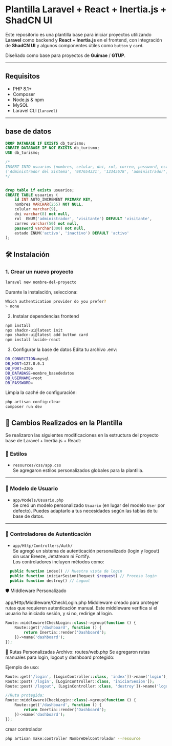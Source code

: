 # Plantilla Laravel + React + Inertia.js + ShadCN UI

Este repositorio es una plantilla base para iniciar proyectos utilizando **Laravel** como backend y **React + Inertia.js** en el frontend, con integración de **ShadCN UI** y algunos componentes útiles como `button` y `card`. 

Diseñado como base para proyectos de **Guimae** / **GTUP**.

---

## Requisitos

- PHP 8.1+
- Composer
- Node.js & npm
- MySQL
- Laravel CLI (`laravel`)

---


## base de datos
```sql
DROP DATABASE IF EXISTS db_turismo;
CREATE DATABASE IF NOT EXISTS db_turismo;
USE db_turismo;

/*
INSERT INTO usuarios (nombres, celular, dni, rol, correo, password, estado) VALUES 
('Administrador del Sistema', '987654321', '12345678', 'administrador', 'cuscocode@gmail.com', SHA2('940500006', 256), 'activo');
*/


drop table if exists usuarios;
CREATE TABLE usuarios (
    id INT AUTO_INCREMENT PRIMARY KEY,
    nombres VARCHAR(255) NOT NULL,
    celular varchar(9),
    dni varchar(8) not null,
    rol  ENUM('administrador', 'visitante') DEFAULT 'visitante',
	correo varchar(50) not null,
    password varchar(300) not null,
    estado ENUM('activo', 'inactivo') DEFAULT 'activo'
);
```

## 🛠️ Instalación

### 1. Crear un nuevo proyecto

```bash
laravel new nombre-del-proyecto
```

Durante la instalación, selecciona:
```bash
Which authentication provider do you prefer?
> none
```

2. Instalar dependencias frontend
```bash
npm install
npx shadcn-ui@latest init
npx shadcn-ui@latest add button card
npm install lucide-react
```

3. Configurar la base de datos
Edita tu archivo .env:
```bash
DB_CONNECTION=mysql
DB_HOST=127.0.0.1
DB_PORT=3306
DB_DATABASE=nombre_basededatos
DB_USERNAME=root
DB_PASSWORD=
```




Limpia la caché de configuración:
```bash
php artisan config:clear
composer run dev
```




## 📁 Cambios Realizados en la Plantilla

Se realizaron las siguientes modificaciones en la estructura del proyecto base de Laravel + Inertia.js + React:

### 📄 Estilos

- `resources/css/app.css`  
  Se agregaron estilos personalizados globales para la plantilla.

---

### 👤 Modelo de Usuario

- `app/Models/Usuario.php`  
  Se creó un modelo personalizado `Usuario` (en lugar del modelo `User` por defecto). Puedes adaptarlo a tus necesidades según las tablas de tu base de datos.

---

### 🔐 Controladores de Autenticación

- `app/Http/Controllers/Auth/`  
  Se agregó un sistema de autenticación personalizado (login y logout) sin usar Breeze, Jetstream ni Fortify.  
  Los controladores incluyen métodos como:
  
```php
  public function index() // Muestra vista de login
  public function iniciarSesion(Request $request) // Procesa login
  public function destroy() // Logout
```


🛡️ Middleware Personalizado

app/Http/Middleware/CheckLogin.php
Middleware creado para proteger rutas que requieren autenticación manual.
Este middleware verifica si el usuario ha iniciado sesión, y si no, redirige al login.

```php
Route::middleware(CheckLogin::class)->group(function () {
    Route::get('/dashboard', function () {
        return Inertia::render('Dashboard');
    })->name('dashboard');
});
```

🧭 Rutas Personalizadas
Archivo: routes/web.php
Se agregaron rutas manuales para login, logout y dashboard protegido:

Ejemplo de uso:
```php
Route::get('/login', [LoginController::class, 'index'])->name('login');
Route::post('/login', [LoginController::class, 'iniciarSesion']);
Route::post('/logout', [LoginController::class, 'destroy'])->name('logout');

//Ruta protegida:
Route::middleware(CheckLogin::class)->group(function () {
    Route::get('/dashboard', function () {
        return Inertia::render('Dashboard');
    })->name('dashboard');
});
```


crear controlador
```bash
php artisan make:controller NombreDelControlador --resource
```




